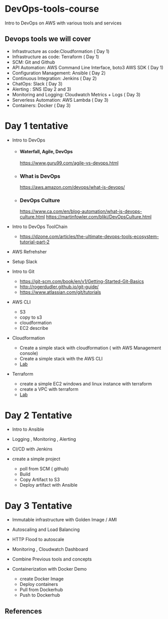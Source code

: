 # DevOps-tools-course
Intro to DevOps on AWS with various tools and services


## Devops tools we will cover
- Infrastructure as code:Cloudformation ( Day 1) 
- Infrastructure as code: Terraform ( Day 1) 
- SCM: Git and Github
- API Automation: AWS Command Line Interface, boto3 AWS SDK ( Day 1) 
- Configuration Management: Ansible ( Day 2) 
- Continuous Integration: Jenkins ( Day 2) 
- ChatOps: Slack ( Day 3) 
- Alerting :  SNS (Day 2 and 3) 
- Monitoring and Logging: Cloudwatch Metrics + Logs ( Day 3) 
- Serverless Automation: AWS Lambda ( Day 3) 
- Containers: Docker ( Day 3) 




# Day 1 tentative
- Intro to DevOps 
  - #### Waterfall, Agile, DevOps
    https://www.guru99.com/agile-vs-devops.html
    
  - ### What is DevOps
    https://aws.amazon.com/devops/what-is-devops/

  - ### DevOps Culture
    https://www.ca.com/en/blog-automation/what-is-devops-culture.html
    https://martinfowler.com/bliki/DevOpsCulture.html
- Intro to DevOps ToolChain
  - https://dzone.com/articles/the-ultimate-devops-tools-ecosystem-tutorial-part-2

- AWS Refrehsher 
  
- Setup Slack
- Intro to Git 
  - https://git-scm.com/book/en/v1/Getting-Started-Git-Basics
  - http://rogerdudler.github.io/git-guide/
  - https://www.atlassian.com/git/tutorials
  
- AWS CLI 
  - S3 
  - copy to s3 
  - cloudformation
  - EC2 describe 
  

- Cloudformation
  - Create a simple stack with cloudformation ( with AWS Management console)
  - Create a simple stack with the AWS CLI 
  - [Lab](https://github.com/ravsau/cloudformation-course/tree/master/lesson2-create-an-ec2)
  
- Terraform 
  - create a simple EC2 windows and linux instance with terraform 
  - create a VPC with terraform 
  - [Lab](https://github.com/ravsau/aws-labs/blob/master/terraform-aws/lesson1-ec2-with-terraform.MD)
 


# Day 2 Tentative

- Intro to Ansible 
  
- Logging , Monitoring , Alerting 

-  CI/CD with Jenkins 
  - create a simple project 
     - poll from SCM ( github)
     - Build 
     - Copy Artifact to S3
     - Deploy artifact with Ansible 
     


# Day 3 Tentative
- Immutable infrastructure with Golden Image / AMI 
- Autoscaling and Load Balancing 
- HTTP Flood to autoscale
- Monitoring , Cloudwatch Dashboard

- Combine Previous tools and concepts

- Containerization with Docker Demo 
  - create Docker Image
  - Deploy containers
  - Pull from Dockerhub
  - Push to Dockerhub

     


## References





